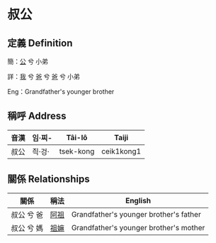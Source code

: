 # 叔公
## 定義 Definition
簡：[公](member8.md) 兮 小弟

詳：[我](member1.md) 兮 [爸](member2.md) 兮 [爸](member8.md) 兮 小弟

Eng：Grandfather's younger brother

## 稱呼 Address

音漢 | 임·찌- | Tâi-lô | Taiji
--- | --- | --- | --- 
叔公 | 즥·겅· | tsek-kong | ceik1kong1 


## 關係 Relationships

關係 | 稱法 | English
--- | --- | --- 
叔公 兮 爸 | [阿祖](member29.md) | Grandfather's younger brother's father
叔公 兮 媽 | [祖嫲](member30.md) | Grandfather's younger brother's mother
